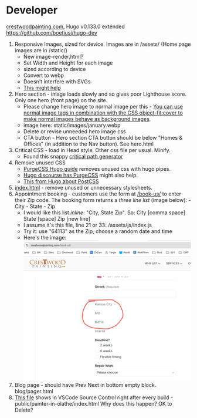 # Developer

[crestwoodpainting.com](https://crestwoodpainting.com),
Hugo v0.133.0 extended
<https://github.com/boetiusj/hugo-dev>

1.  Responsive Images, sized for device. Images are in /assets/ (Home page images are in /static/)
    - New image-render.html?
    - Set Width and Height for each image
    - sized according to device
    - Convert to webp
    - Doesn't interfere with SVGs
    - [This might help](https://www.brycewray.com/posts/2022/06/responsive-optimized-images-hugo/)    
2.  Hero section - image loads slowly and so gives poor Lighthouse score. Only one hero (front page) on the site.
    - Please change hero image to normal image per this - [You can use normal image tags in combination with the CSS object-fit:cover to make normal images behave as background images](https://www.corewebvitals.io/pagespeed/optimize-images-for-core-web-vitals).
    - image here: static/images/january.webp
    - Delete or revise unneeded hero image css
    - CTA button - Hero section CTA button should be below "Homes & Offices" (in addition to the Nav button). See hero.html
3.  Critical CSS - load in Head style. Other css file per usual. Minify.
    - Found this snappy [critical path generator](https://jonassebastianohlsson.com/criticalpathcssgenerator/)
4.  Remove unused CSS 
    - [PurgeCSS Hugo guide](https://purgecss.com/guides/hugo.html) removes unused css with hugo pipes. 
    - [Hugo discourse has PurgeCSS](https://discourse.gohugo.io/t/hugo-guide-added-to-the-purgecss-docs/39422/6) might also help.
    - [This from Hugo about PostCSS](https://gohugo.io/hugo-pipes/postprocess/#css-purging-with-postcss)
5.  [index.html](/hugo/index.html) - remove unused or unnecessary stylesheets.
5.  Appointment booking - customers use the form at [/book-us/](https://crestwoodpainting.com/book-us/) to enter their Zip code. The booking form returns a _three line list_ (image below):
        - City
        - State
        - Zip
    - I would like this list _inline_: "City, State Zip". So: City [comma space] State [space] Zip [new line]
    - I assume it's this file, line 21 or 33: /assets/js/index.js
    - Try it: use "64113" as the Zip, choose a random date and time
    - Here's the image: ![Booking Form pre-populated](assets/images/other/City_State_Zip.png)
6.  Blog page - should have Prev Next in bottom empty block. blog/pager.html
7.  [This file](public/painter-in-olathe/index.html) shows in VSCode Source Control right after every build - public/painter-in-olathe/index.html  Why does this happen? OK to Delete?
